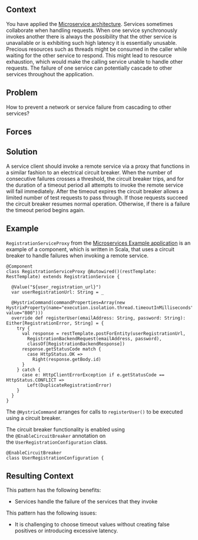 
## Context

You have applied the [Microservice architecture](https://microservices.io/patterns/microservices.html). Services sometimes collaborate when handling requests. When one service synchronously invokes another there is always the possibility that the other service is unavailable or is exhibiting such high latency it is essentially unusable. Precious resources such as threads might be consumed in the caller while waiting for the other service to respond. This might lead to resource exhaustion, which would make the calling service unable to handle other requests. The failure of one service can potentially cascade to other services throughout the application.

## Problem

How to prevent a network or service failure from cascading to other services?

## Forces

## Solution

A service client should invoke a remote service via a proxy that functions in a similar fashion to an electrical circuit breaker. When the number of consecutive failures crosses a threshold, the circuit breaker trips, and for the duration of a timeout period all attempts to invoke the remote service will fail immediately. After the timeout expires the circuit breaker allows a limited number of test requests to pass through. If those requests succeed the circuit breaker resumes normal operation. Otherwise, if there is a failure the timeout period begins again.

## Example

`RegistrationServiceProxy` from the [Microservices Example application](https://github.com/cer/microservices-examples) is an example of a component, which is written in Scala, that uses a circuit breaker to handle failures when invoking a remote service.

```
@Component
class RegistrationServiceProxy @Autowired()(restTemplate: RestTemplate) extends RegistrationService {

  @Value("${user_registration_url}")
  var userRegistrationUrl: String = _

  @HystrixCommand(commandProperties=Array(new HystrixProperty(name="execution.isolation.thread.timeoutInMilliseconds", value="800")))
  override def registerUser(emailAddress: String, password: String): Either[RegistrationError, String] = {
    try {
      val response = restTemplate.postForEntity(userRegistrationUrl,
        RegistrationBackendRequest(emailAddress, password),
        classOf[RegistrationBackendResponse])
      response.getStatusCode match {
        case HttpStatus.OK =>
          Right(response.getBody.id)
      }
    } catch {
      case e: HttpClientErrorException if e.getStatusCode == HttpStatus.CONFLICT =>
        Left(DuplicateRegistrationError)
    }
  }
}

```

The `@HystrixCommand` arranges for calls to `registerUser()` to be executed using a circuit breaker.

The circuit breaker functionality is enabled using the `@EnableCircuitBreaker` annotation on the `UserRegistrationConfiguration` class.

```
@EnableCircuitBreaker
class UserRegistrationConfiguration {
```

## Resulting Context

This pattern has the following benefits:

- Services handle the failure of the services that they invoke

This pattern has the following issues:

- It is challenging to choose timeout values without creating false positives or introducing excessive latency.